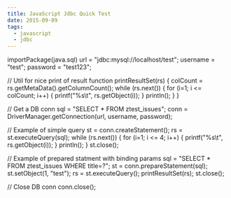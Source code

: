 ```yaml
---
title: JavaScript Jdbc Quick Test
date: 2015-09-09
tags:
  - javascript
  - jdbc
---
```

importPackage(java.sql)
url = "jdbc:mysql://localhost/test";
username = "test";
password = "test123";

// Util for nice print of result
function printResultSet(rs) {
colCount = rs.getMetaData().getColumnCount();
while (rs.next()) {
for (i=1; i <= colCount; i++) {
printf("%s\t", rs.getObject(i));
}
println();
}
}

// Get a DB conn
sql = "SELECT * FROM ztest_issues";
conn = DriverManager.getConnection(url, username, password);

// Example of simple query
st = conn.createStatement();
rs = st.executeQuery(sql);
while (rs.next()) {
for (i=1; i <= 4; i++) {
printf("%s\t", rs.getObject(i));
}
println();
}
st.close();

// Example of prepared statment with binding params
sql = "SELECT * FROM ztest_issues WHERE title=?";
st = conn.prepareStatement(sql);
st.setObject(1, "test");
rs = st.executeQuery();
printResultSet(rs);
st.close();

// Close DB conn
conn.close();